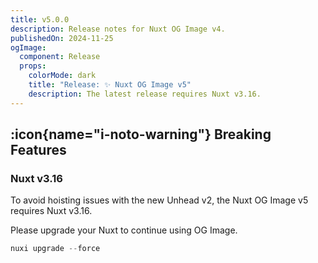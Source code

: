 ```yaml
---
title: v5.0.0
description: Release notes for Nuxt OG Image v4.
publishedOn: 2024-11-25
ogImage:
  component: Release
  props:
    colorMode: dark
    title: "Release: ✨ Nuxt OG Image v5"
    description: The latest release requires Nuxt v3.16.
---
```


## :icon{name="i-noto-warning"} Breaking Features

### Nuxt v3.16

To avoid hoisting issues with the new Unhead v2, the Nuxt OG Image v5 requires Nuxt v3.16.

Please upgrade your Nuxt to continue using OG Image.

```ts
nuxi upgrade --force
```
